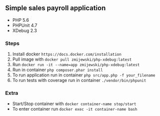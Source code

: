 ## Simple sales payroll application
 - PHP 5.6
 - PHPUnit 4.7
 - XDebug 2.3

### Steps
1. Install docker `https://docs.docker.com/installation`
2. Pull image with `docker pull zmijewski/php-xdebug:latest`
3. Run `docker run -it --name=app zmijewski/php-xdebug:latest`
4. Run in container `php composer.phar install`
5. To run application run in container `php src/app.php -f your_filename`
6. To run tests with coverage run in container `./vendor/bin/phpunit`

### Extra
 - Start/Stop container with `docker container-name stop/start`
 - To enter container run `docker exec -it container-name bash`